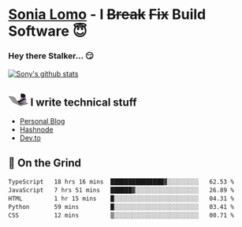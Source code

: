 # [Sonia Lomo](https://sonylomo.github.io/) - I ~~Break~~ ~~Fix~~ Build Software 😇
### Hey there Stalker... 😏 

<a href="https://github.com/sonylomo/github-readme-stats">
  <img align="center" src="https://media.giphy.com/media/lU05nFSW6Y2A/giphy.gif" alt="Sony's github stats" />
</a>

## <img src="assets/devcat.gif" width="40"> I write technical stuff
- [Personal Blog](https://www.sonylomo.dev/blog)
- [Hashnode](https://sonylomo.hashnode.dev/)
- [Dev.to](https://dev.to/sonylomo)

## 🤡 On the Grind
<!--START_SECTION:waka-->

```txt
TypeScript   18 hrs 16 mins  ███████████████▓░░░░░░░░░   62.53 %
JavaScript   7 hrs 51 mins   ██████▓░░░░░░░░░░░░░░░░░░   26.89 %
HTML         1 hr 15 mins    █░░░░░░░░░░░░░░░░░░░░░░░░   04.31 %
Python       59 mins         █░░░░░░░░░░░░░░░░░░░░░░░░   03.41 %
CSS          12 mins         ▒░░░░░░░░░░░░░░░░░░░░░░░░   00.71 %
```

<!--END_SECTION:waka-->
